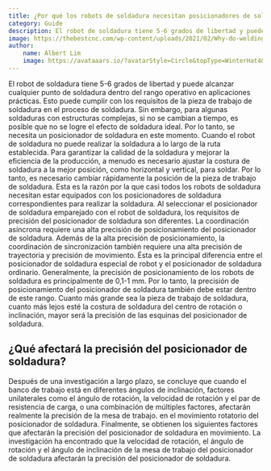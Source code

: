 ```yaml
---
title: ¿Por qué los robots de soldadura necesitan posicionadores de soldadura?
category: Guide
description: El robot de soldadura tiene 5-6 grados de libertad y puede alcanzar cualquier punto de soldadura dentro del rango operativo en aplicaciones prácticas. Esto puede cumplir con los requisitos de la pieza de trabajo de soldadura en el proceso de soldadura. Sin embargo, para algunas soldaduras con estructuras complejas, si no se cambian a tiempo, es posible que no se logre el efecto de soldadura ideal. Por lo tanto, se necesita un posicionador de soldadura en este momento.
image: https://thebestcnc.com/wp-content/uploads/2021/02/Why-do-welding-robots-need-welding-positioners.jpg
author: 
    name: Albert Lim
    image: https://avataaars.io/?avatarStyle=Circle&topType=WinterHat4&accessoriesType=Prescription01&hatColor=Red&facialHairType=MoustacheFancy&facialHairColor=Platinum&clotheType=Hoodie&clotheColor=Heather&eyeType=WinkWacky&eyebrowType=FlatNatural&mouthType=Grimace&skinColor=Brown
---
```


El robot de soldadura tiene 5-6 grados de libertad y puede alcanzar cualquier punto de soldadura dentro del rango operativo en aplicaciones prácticas. Esto puede cumplir con los requisitos de la pieza de trabajo de soldadura en el proceso de soldadura. Sin embargo, para algunas soldaduras con estructuras complejas, si no se cambian a tiempo, es posible que no se logre el efecto de soldadura ideal. Por lo tanto, se necesita un posicionador de soldadura en este momento.
Cuando el robot de soldadura no puede realizar la soldadura a lo largo de la ruta establecida. Para garantizar la calidad de la soldadura y mejorar la eficiencia de la producción, a menudo es necesario ajustar la costura de soldadura a la mejor posición, como horizontal y vertical, para soldar. Por lo tanto, es necesario cambiar rápidamente la posición de la pieza de trabajo de soldadura. Esta es la razón por la que casi todos los robots de soldadura necesitan estar equipados con los posicionadores de soldadura correspondientes para realizar la soldadura.
Al seleccionar el posicionador de soldadura emparejado con el robot de soldadura, los requisitos de precisión del posicionador de soldadura son diferentes. La coordinación asíncrona requiere una alta precisión de posicionamiento del posicionador de soldadura. Además de la alta precisión de posicionamiento, la coordinación de sincronización también requiere una alta precisión de trayectoria y precisión de movimiento. Ésta es la principal diferencia entre el posicionador de soldadura especial de robot y el posicionador de soldadura ordinario.
Generalmente, la precisión de posicionamiento de los robots de soldadura es principalmente de 0,1-1 mm. Por lo tanto, la precisión de posicionamiento del posicionador de soldadura también debe estar dentro de este rango. Cuanto más grande sea la pieza de trabajo de soldadura, cuanto más lejos esté la costura de soldadura del centro de rotación o inclinación, mayor será la precisión de las esquinas del posicionador de soldadura.

## ¿Qué afectará la precisión del posicionador de soldadura?

Después de una investigación a largo plazo, se concluye que cuando el banco de trabajo está en diferentes ángulos de inclinación, factores unilaterales como el ángulo de rotación, la velocidad de rotación y el par de resistencia de carga, o una combinación de múltiples factores, afectarán realmente la precisión de la mesa de trabajo. en el movimiento rotatorio del posicionador de soldadura. Finalmente, se obtienen los siguientes factores que afectarán la precisión del posicionador de soldadura en movimiento.
La investigación ha encontrado que la velocidad de rotación, el ángulo de rotación y el ángulo de inclinación de la mesa de trabajo del posicionador de soldadura afectarán la precisión del posicionador de soldadura.